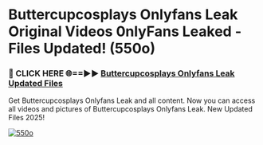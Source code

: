 # Buttercupcosplays Onlyfans Leak Original Videos 0nlyFans Leaked - Files Updated! (550o)

<h3>🔴 CLICK HERE 🌐==►► <a href="https://best4dudes.click/HH4t6V" rel="nofollow">Buttercupcosplays Onlyfans Leak Updated Files</a></h3>

Get Buttercupcosplays Onlyfans Leak and all content. Now you can access all videos and pictures of Buttercupcosplays Onlyfans Leak. New Updated Files 2025!

[![550o](https://github.com/user-attachments/assets/8c521d6e-e6e3-4a75-9320-d58ab9d79d5b)](https://best4dudes.click/HH4t6V)
